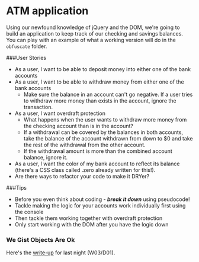 # ATM application

Using our newfound knowledge of jQuery and the DOM, we're going to build an application to keep track of our checking and savings balances. You can play with an example of what a working version will do in the `obfuscate` folder.

###User Stories
- As a user, I want to be able to deposit money into either one of the bank accounts
- As a user, I want to be able to withdraw money from either one of the bank accounts
  - Make sure the balance in an account can't go negative. If a user tries to withdraw more money than exists in the account, ignore the transaction.
- As a user, I want overdraft protection
  - What happens when the user wants to withdraw more money from the checking account than is in the account?
  - If a withdrawal can be covered by the balances in both accounts, take the balance of the account withdrawn from down to $0 and take the rest of the withdrawal from the other account.
  - If the withdrawal amount is more than the combined account balance, ignore it.
- As a user, I want the color of my bank account to reflect its balance (there's a CSS class called .zero already written for this!).
- Are there ways to refactor your code to make it DRYer?

###Tips
* Before you even think about coding - ***break it down*** using pseudocode!
* Tackle making the logic for your accounts work individually first using the console
* Then tackle them working together with overdraft protection
* Only start working with the DOM after you have the logic down

### We Gist Objects Are Ok
Here's the [write-up](https://goo.gl/sUZCR2) for last night (W03/D01).